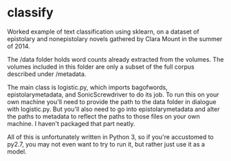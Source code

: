 classify
========

Worked example of text classification using sklearn, on a dataset of epistolary and nonepistolary novels gathered by Clara Mount in the summer of 2014.

The /data folder holds word counts already extracted from the volumes. The volumes included in this folder are only a subset of the full corpus described under /metadata.

The main class is logistic.py, which imports bagofwords, epistolarymetadata, and SonicScrewdriver to do its job. To run this on your own machine you'll need to provide the path to the data folder in dialogue with logistic.py. But you'll also need to go into epistolarymetadata and alter the paths to metadata to reflect the paths to those files on your own machine. I haven't packaged that part neatly.

All of this is unfortunately written in Python 3, so if you're accustomed to py2.7, you may not even want to try to run it, but rather just use it as a model.
